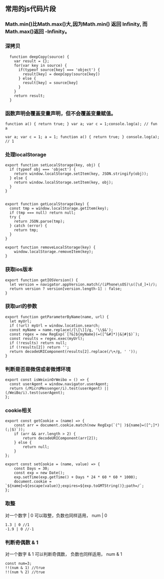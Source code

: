 
## 常用的js代码片段

### Math.min()比Math.max()大,因为Math.min() 返回 Infinity, 而 Math.max()返回 -Infinity。

### 深拷贝

```
  function deepCopy(source) {
    var result = {};
    for(var key in source) {
      if(typeof source[key] === 'object') {
        result[key] = deepCopy(source[key])
      } else {
        result[key] = source[key]
      }
    }
    return result;
  }

```

### 函数声明会覆盖变量声明，但不会覆盖变量赋值。

```
function a() { return true; } var a; var c = 1;console.log(a); // fun a

var a; var c = 1; a = 1; function a() { return true; } console.log(a); // 1
```

###  处理localStorage

```
export function setLocalStorage(key, obj) {
  if (typeof obj === 'object') {
    return window.localStorage.setItem(key, JSON.stringify(obj));
  } else {
    return window.localStorage.setItem(key, obj);
  }
}


export function getLocalStorage(key) {
  const tmp = window.localStorage.getItem(key);
  if (tmp === null) return null;
  try {
    return JSON.parse(tmp);
  } catch (error) {
    return tmp;
  }
}

export function removeLocalStorage(key) {
	window.localStorage.removeItem(key);
}

```

### 获取ios版本

```
export function getIOSVersion() {
  let version = navigator.appVersion.match(/(iPhone\sOS)\s([\d_]+)/);
  return version ? version[version.length-1] : false;
}

```

### 获取url的参数

```
export function getParameterByName(name, url) {
  let myUrl;
  if (!url) myUrl = window.location.search;
  const myName = name.replace(/[\[\]]/g, '\\$&');
  const regex = new RegExp(`[?&]${myName}(=([^&#]*)|&|#|$)`);
  const results = regex.exec(myUrl);
  if (!results) return null;
  if (!results[2]) return '';
  return decodeURIComponent(results[2].replace(/\+/g, ' '));
}

```
### 判断是否是微信或者微博环境

```
export const isWeixinOrWeibo = () => {
  const userAgent = window.navigator.userAgent;
  return (/MicroMessenger/i).test(userAgent) || (/WeiBo/i).test(userAgent);
};

```

### cookie相关

```
export const getCookie = (name) => {
	const arr = document.cookie.match(new RegExp(`(^| )${name}=([^;]*)(;|$)`));
	if (arr && arr.length > 2) {
		return decodeURIComponent(arr[2]);
	} else {
		return null;
	}
};

export const setCookie = (name, value) => {
	const Days = 30;
	const exp = new Date();
	exp.setTime(exp.getTime() + Days * 24 * 60 * 60 * 1000);
	document.cookie = `${name}=${escape(value)};expires=${exp.toGMTString()};path=/`;
};
```

### 取整
对一个数字 | 0 可以取整，负数也同样适用， num | 0

```
1.3 | 0 //1
-1.9 | 0 //-1
```

### 判断奇偶数 & 1
对一个数字 & 1 可以判断奇偶数， 负数也同样适用， num & 1

```
const num=3;
!!(num & 1) //true
!!(num % 2) //true

```
